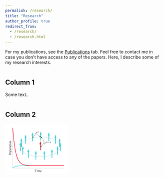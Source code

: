 ```yaml
---
permalink: /research/
title: "Research"
author_profile: true
redirect_from: 
  - /research/
  - /research.html
---
```


For my publications, see the [Publications](https://as-bondarenko.github.io/publications/) tab. Feel free to contact me in case you don't have access to any of the papers. Here, I describe some of my research interests.

<div class="row">
  <div class="column"></div>
  <div class="column"></div>
</div>

<div class="row">
  <div class="column">
    <h2>Column 1</h2>
    <p>Some text..</p>
  </div>
  <div class="column">
    <h2>Column 2</h2>
    <img src="../images/research_exciton_dynamics.png" width="200" />
  </div>
</div>


